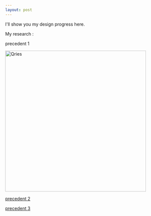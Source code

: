 ```yaml
---
layout: post
---
```


I'll show you my design progress here.

My research :

precedent 1

  <a href="https://vimeo.com/243331895">
         <img alt="Qries" src="https://raw.githubusercontent.com/1129782yy/growing-home/master/assets/Baubotanik.jpg"
         width=450">
      </a>  
                   
[precedent 2][2a21c033]

  [2a21c033]:https://www.archdaily.com/967177/villa-backyard-touch-architect?ad_medium=gallery
  
[precedent 3][2a21c033]

  [2a21c033]: https://www.archdaily.com/18262/box-house-alan-chu-and-cristiano-kato?ad_medium=widget&ad_name=more-from-office-article-show
 

